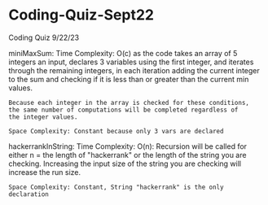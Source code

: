 # Coding-Quiz-Sept22
Coding Quiz 9/22/23

miniMaxSum:
    Time Complexity: O(c) as the code takes an array of 5
    integers an input, declares 3 variables using the first integer,
    and iterates through the remaining integers, in each iteration
    adding the current integer to the sum and checking if
    it is less than or greater than the current min values.

    Because each integer in the array is checked for these conditions,
    the same number of computations will be completed regardless of
    the integer values.

    Space Complexity: Constant because only 3 vars are declared

hackerrankInString:
    Time Complexity: O(n): Recursion will be called for either n =
    the length of "hackerrank" or the  length of the string you are checking.
    Increasing the input size of the string you are checking will increase
    the run size.

    Space Complexity: Constant, String "hackerrank" is the only declaration
